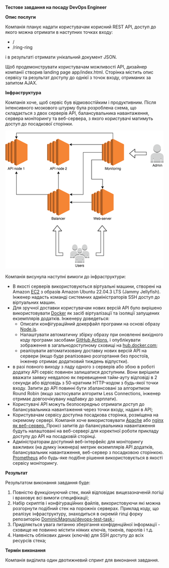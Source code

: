 
**Тестове завдання на посаду DevOps Engineer**

**Опис послуги**

Компанія планує надати користувачам корисний REST API, доступ до якого можна отримати в наступних точках входу:

- /
- /ring-ring

і в результаті отримати унікальний документ JSON.

Щоб продемонструвати користувачам можливості API, дизайнер компанії створив landing  page app/index.html. Сторінка містить опис сервісу та результат доступу до однієї з точок входу, отриманих за запитом AJAX.

**Інфраструктура**

Компанія хоче, щоб сервіс був відмовостійким і продуктивним. Після інтенсивного мозкового штурму була розроблена схема, що складається з двох серверів API, балансувальника навантаження, сервера моніторингу та веб-сервера, з якого користувачі матимуть доступ до посадкової сторінки.

![Логічна схема послуги](https://github.com/DominicMagnus/devops-test-task/raw/main/diagram.png)


Компанія висунула наступні вимоги до інфраструктури:

- В якості серверів використовуються віртуальні машини, створені на Amazon [EC2](https://aws.amazon.com/ec2) з образів Amazon Ubuntu 22.04.3 LTS (Jammy Jellyfish). Інженер надасть команді системних адміністраторів SSH доступ до віртуальних машин.
- Для зручної доставки користувачам нових версій API було вирішено використовувати [Docker](https://www.docker.com) як засіб віртуалізації та ізоляції запущених екземплярів додатків. Інженеру доведеться:
  - Описати конфігураційний докерфайл програми на основі образу [Node.js](https://github.com/nodejs).
  - Налаштувати автоматичну збірку образу при оновленні вихідного коду програми засобами [GitHub Actions](https://github.blog/2022-02-02-build-ci-cd-pipeline-github-actions-four-steps/), і опублікувати зображення в загальнодоступному сховищі на [hub.docker.com](https://hub.docker.com);
  - реалізувати автоматизовану доставку нових версій API на сервери (якщо буде реалізовано розгортання без простоїв, інженер отримає додатковий тиждень відпустки).
- в разі повного виходу з ладу одного з серверів або збою в роботі додатку API сервіс повинен залишатися доступним. Вони вирішили вважати заявку невдалою як перевищення тайм-ауту відповіді в 2 секунди або відповідь  з 50-кратним HTTP-кодом з будь-якої точки входу. Запити до API повинні бути збалансовані за алгоритмом Round Robin (якщо застосувати алгоритм Less Connections, інженер отримає довгоочікувану надбавку до зарплати).
- Користувачі API можуть безпосередньо отримати доступ до балансувальника навантаження через точки входу, надані в API;
- Користувачам сервісу доступна посадкова сторінка, розміщена на окремому сервері. Компанія хоче використовувати [Apache](https://httpd.apache.org) або [nginx як веб-сервер. ](https://www.nginx.com/resources/wiki)Проксі запитів до балансувальника навантаження будуть налаштовані на веб-сервері для коректної роботи прикладу доступу до API на посадковій сторінці.
- Адміністраторам доступний веб-інтерфейс для моніторингу важливих (на думку інженера) метрик екземплярів API додатків, балансувальник навантаження, веб-сервер з посадковою сторінкою. [Prometheus](https://prometheus.io) або будь-яке подібне рішення використовується в якості сервісу моніторингу.

**Результат**

Результатом виконання завдання буде:

1. Повністю функціонуючий стек, який відповідає вищезазначеній логіці і враховує всі вимоги специфікації;
1. Набір скриптів і конфігураційних файлів, використовуючи які можна розгорнути подібний стек на порожніх серверах. Приклад коду, що реалізує інфраструктуру, знаходиться в окремій гілці форку репозиторію [DominicMagnus/devops-test-task ](https://github.com/DominicMagnus/devops-test-task/tree/dfc5fe35d3fb9106c48fd9b2d1323e2142531f5b/app);
1. Приділяється увага питанню зберігання конфіденційної інформації - сховище не повинно містити ніяких ключів, токенів, паролів і т.д.
1. Наявність облікових даних (ключів) для SSH доступу до всіх ресурсів стека;

**Термін виконання**

Компанія виділила один двотижневий спринт для виконання завдання.

